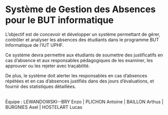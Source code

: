 # Système de Gestion des Absences pour le BUT informatique
L’objectif est de concevoir et développer un système permettant de gérer, contrôler et analyser
les absences des étudiants dans le programme BUT Informatique de l’IUT UPHF. 

Ce système devra permettre aux étudiants de soumettre des justificatifs en cas d’absence et aux
responsables pédagogiques de les examiner, les approuver ou les rejeter avec traçabilité. 

De plus, le système doit alerter les responsables en cas d’absences répétées et en cas d’absences
justifiés dans des jours d’évaluations, et fournir des statistiques détaillées.

<br>Équipe : LEWANDOWSKI--BRY Enzo | PLICHON Antoine | BAILLON Arthus | BURGNIES Axel | HOSTELART Lucas
